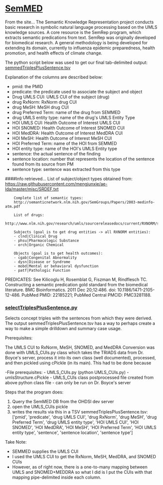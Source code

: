 [SemMED](http://skr3.nlm.nih.gov/)
======

From the site...
The Semantic Knowledge Representation project conducts basic research in symbolic natural language processing based on the UMLS knowledge sources. A core resource is the SemRep program, which extracts semantic predications from text. SemRep was originally developed for biomedical research. A general methodology is being developed for extending its domain, currently to influenza epidemic preparedness, health promotion, and health effects of climate change.

The python script below was used to get our final tab-delimited output:
[semmedTriplesPlusSentence.tsv](https://github.com/OHDSI/KnowledgeBase/blob/master/SemMED/semmedTriplesPlusSentence.tsv)

Explanation of the columns are described below:
- pmid: the PMID
- predicate: the predicate used to associate the subject and object
- Drug UMLS CUI: UMLS CUI of the subject (drug)
- drug RxNorm: RxNorm drug CUI
- drug MeSH: MeSH drug CUI
- drug Preferred Term: name of the drug from SEMMED
- drug UMLS entity type: name of the drug's UMLS Entity Type
- HOI UMLS CUI: Health Outcome of Interest UMLS CUI
- HOI SNOMED: Health Outcome of Interest SNOMED CUI
- HOI MedDRA: Health Outcome of Interest MedDRA CUI
- HOI MeSH: Health Outcome of Interest MeSH CUI
- HOI Preferred Term: name of the HOI from SEMMED
- HOI entity type: name of the HOI's UMLS Entity type
- sentence: the actual sentence of the finding
- sentence location: number that represents the location of the sentence found from its source from PM
- sentence type: sentence was extracted from this type

####Info retrieved...
List of subject/object types obtained from:
        https://raw.githubusercontent.com/mengjunxie/ae-lda/master/misc/SRDEF.txt
        
        Complete list of semantic types:
        http://semanticnetwork.nlm.nih.gov/SemGroups/Papers/2003-medinfo-atm.pdf
        
        List of drugs:
        http://www.nlm.nih.gov/research/umls/sourcereleasedocs/current/RXNORM/stats.html
        
        Subjects (goal is to get drug entities -> all RXNORM entities):
        - clnd|Clinical Drug
        - phsu|Pharmacologic Substance
        - orch|Organic Chemical
        
        Objects (goal is to get health outcomes):
        - cgab|Congenital Abnormality
        - dysn|Disease or Syndrome
        - mobd|Mental or behavioral dysfunction
        - patf|Pathologic Function
        
PREDICATES: See Kilicoglu H, Rosemblat G, Fiszman M, Rindflesch TC. Constructing a semantic
predication gold standard from the biomedical literature. BMC Bioinformatics.
2011 Dec 20;12:486. doi: 10.1186/1471-2105-12-486. PubMed PMID: 22185221; PubMed 
Central PMCID: PMC3281188.




### [selectTriplesPlusSentence.py](https://github.com/OHDSI/KnowledgeBase/blob/master/SemMED/selectTriplesPlusSentence.py)


Selects concept triples with the sentences from which they were derived. 
The output semmedTriplesPlusSentence.tsv has a way to perhaps create a way
to make a simple drilldown and summary case usage.

Prerequisites:

The UMLS CUI to RxNorm, MeSH, SNOMED, and MedDRA Conversion was done with 
UMLS_CUIs.py class which takes the TRIADS data from Dr. Boyce's server, 
process it into its own class (well documented), processed, and then 
pickled using cPickle (in its main). This had to be done because

-File prerequisites:
    - UMLS_CUIs.py (python UMLS_CUIs.py)
    - umlsStructure.cPickle - UMLS_CUIs class postprocessed file created
    from above python class file
    - can only be run on Dr. Boyce's server

Steps that the program does:

1. Query the SemMED DB from the OHDSI dev server
2. open the UMLS_CUIs pickle
3. writes the results via this in a TSV semmedTriplesPlusSentence.tsv:
['pmid', 'predicate', 'drug UMLS CUI', 'drug RxNorm', 'drug MeSH', 'drug Preferred Term', 'drug UMLS entity type', 'HOI UMLS CUI', 'HOI SNOMED', 'HOI MedDRA', 'HOI MeSH', 'HOI Preferred Term', 'HOI UMLS entity type', 'sentence', 'sentence location', 'sentence type']
    
Take Note:
- SEMMED supplies the UMLS CUI
- I used the UMLS CUI to get the RxNorm, MeSH, MedDRA, and SNOMED CUIs
- However, as of right now, there is a one-to-many mapping between UMLS and SNOMED+MEDDRA
so what I did is I put the CUIs with that mapping pipe-delimited inside each column.
